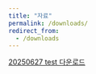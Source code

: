 ```yaml
---
title: "자료"
permalink: /downloads/
redirect_from:
  - /downloads
---
```


<a href="https://drchangsookim.github.io/files/20250627-TEST 문제-SEMI 사업부-f-print.docx" download="20250627-문제-SEMI 사업부.docx">20250627 test 다운로드</a>

